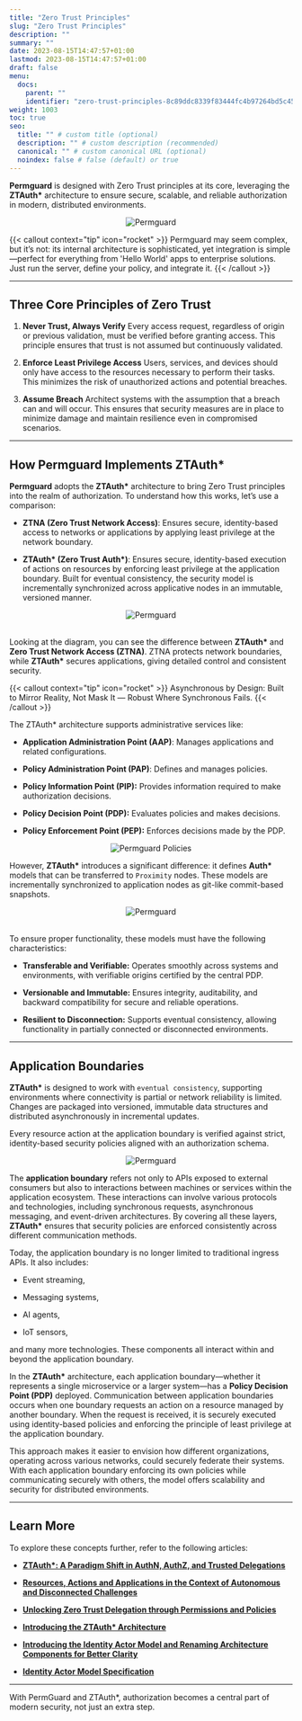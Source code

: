```yaml
---
title: "Zero Trust Principles"
slug: "Zero Trust Principles"
description: ""
summary: ""
date: 2023-08-15T14:47:57+01:00
lastmod: 2023-08-15T14:47:57+01:00
draft: false
menu:
  docs:
    parent: ""
    identifier: "zero-trust-principles-8c89ddc8339f83444fc4b97264bd5c45"
weight: 1003
toc: true
seo:
  title: "" # custom title (optional)
  description: "" # custom description (recommended)
  canonical: "" # custom canonical URL (optional)
  noindex: false # false (default) or true
---
```


**Permguard** is designed with Zero Trust principles at its core, leveraging the **ZTAuth\*** architecture to ensure secure, scalable, and reliable authorization in modern, distributed environments.

<div style="text-align: center">
  <img alt="Permguard" src="/images/diagrams/ztauth.png"/>
</div>

{{< callout context="tip" icon="rocket" >}}
Permguard may seem complex, but it’s not: its internal architecture is sophisticated, yet integration is simple—perfect for everything from 'Hello World' apps to enterprise solutions. Just run the server, define your policy, and integrate it.
{{< /callout >}}

---

## Three Core Principles of Zero Trust

1. **Never Trust, Always Verify**
   Every access request, regardless of origin or previous validation, must be verified before granting access. This principle ensures that trust is not assumed but continuously validated.

2. **Enforce Least Privilege Access**
   Users, services, and devices should only have access to the resources necessary to perform their tasks. This minimizes the risk of unauthorized actions and potential breaches.

3. **Assume Breach**
   Architect systems with the assumption that a breach can and will occur. This ensures that security measures are in place to minimize damage and maintain resilience even in compromised scenarios.

---

## How Permguard Implements ZTAuth\*

**Permguard** adopts the **ZTAuth\*** architecture to bring Zero Trust principles into the realm of authorization. To understand how this works, let’s use a comparison:

- **ZTNA (Zero Trust Network Access)**: Ensures secure, identity-based access to networks or applications by applying least privilege at the network boundary.

- **ZTAuth\* (Zero Trust Auth\*)**: Ensures secure, identity-based execution of actions on resources by enforcing least privilege at the application boundary. Built for eventual consistency, the security model is incrementally synchronized across applicative nodes in an immutable, versioned manner.

<div style="text-align: center">
  <img alt="Permguard" src="/images/diagrams/d15.png"/>
</div><br/>

Looking at the diagram, you can see the difference between **ZTAuth\*** and **Zero Trust Network Access (ZTNA)**. ZTNA protects network boundaries, while **ZTAuth\***  secures applications, giving detailed control and consistent security.

{{< callout context="tip" icon="rocket" >}}
Asynchronous by Design: Built to Mirror Reality, Not Mask It — Robust Where Synchronous Fails.
{{< /callout >}}

The ZTAuth\* architecture supports administrative services like:

- **Application Administration Point (AAP)**: Manages applications and related configurations.

- **Policy Administration Point (PAP)**: Defines and manages policies.

- **Policy Information Point (PIP):** Provides information required to make authorization decisions.

- **Policy Decision Point (PDP):** Evaluates policies and makes decisions.

- **Policy Enforcement Point (PEP):** Enforces decisions made by the PDP.

<div style="text-align: center">
  <img alt="Permguard Policies" src="/images/diagrams/d5.png"/>
</div>

However, **ZTAuth\*** introduces a significant difference: it defines **Auth\*** models that can be transferred to `Proximity` nodes.
These models are incrementally synchronized to application nodes as git-like commit-based snapshots.

<div style="text-align: center">
  <img alt="Permguard" src="/images/diagrams/d16.png"/>
</div><br/>

To ensure proper functionality, these models must have the following characteristics:

- **Transferable and Verifiable:** Operates smoothly across systems and environments, with verifiable origins certified by the central PDP.

- **Versionable and Immutable:** Ensures integrity, auditability, and backward compatibility for secure and reliable operations.

- **Resilient to Disconnection:** Supports eventual consistency, allowing functionality in partially connected or disconnected environments.

---

## Application Boundaries

**ZTAuth\*** is designed to work with `eventual consistency`, supporting environments where connectivity is partial or network reliability is limited. Changes are packaged into versioned, immutable data structures and distributed asynchronously in incremental updates.

Every resource action at the application boundary is verified against strict, identity-based security policies aligned with an authorization schema.

<div style="text-align: center">
  <img alt="Permguard" src="/images/diagrams/d17.png"/>
</div>

The **application boundary** refers not only to APIs exposed to external consumers but also to interactions between machines or services within the application ecosystem. These interactions can involve various protocols and technologies, including synchronous requests, asynchronous messaging, and event-driven architectures. By covering all these layers, **ZTAuth\*** ensures that security policies are enforced consistently across different communication methods.

Today, the application boundary is no longer limited to traditional ingress APIs. It also includes:

- Event streaming,

- Messaging systems,

- AI agents,

- IoT sensors,

and many more technologies. These components all interact within and beyond the application boundary.

In the **ZTAuth\*** architecture, each application boundary—whether it represents a single microservice or a larger system—has a **Policy Decision Point (PDP)** deployed. Communication between application boundaries occurs when one boundary requests an action on a resource managed by another boundary. When the request is received, it is securely executed using identity-based policies and enforcing the principle of least privilege at the application boundary.

This approach makes it easier to envision how different organizations, operating across various networks, could securely federate their systems. With each application boundary enforcing its own policies while communicating securely with others, the model offers scalability and security for distributed environments.

---

## Learn More

To explore these concepts further, refer to the following articles:

- [**ZTAuth\*: A Paradigm Shift in AuthN, AuthZ, and Trusted Delegations**](https://medium.com/ztauth/ztauth-a-paradigm-shift-in-authn-authz-and-trusted-delegations-029801de8b0b)

- [**Resources, Actions and Applications in the Context of Autonomous and Disconnected Challenges**](https://medium.com/ztauth/resources-actions-andapplications-in-the-context-of-autonomous-and-disconnected-challenges-b261d37cb28a)

- [**Unlocking Zero Trust Delegation through Permissions and Policies**](https://medium.com/ztauth/unlocking-zero-trust-delegation-through-permissions-and-policies-f2952f56f79b)

- [**Introducing the ZTAuth\* Architecture**](https://medium.com/ztauth/introducing-the-ztauth-architecture-8d220ba008d1)

- [**Introducing the Identity Actor Model and Renaming Architecture Components for Better Clarity**](https://medium.com/ztauth/introducing-the-identity-actor-model-and-renaming-architecture-components-for-better-clarity-f854191f6cb9)

- [**Identity Actor Model Specification**](https://github.com/ztauthstar/ztauthstar-specs/blob/main/identity-actor-mode-spec/01/identity_actor_model_spec_01.md)

---

With PermGuard and ZTAuth\*, authorization becomes a central part of modern security, not just an extra step.
